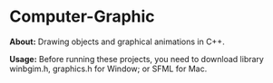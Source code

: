 # Computer-Graphic

**About:**
Drawing objects and graphical animations in C++.

**Usage:**
Before running these projects, you need to download library winbgim.h, graphics.h for Window; or SFML for Mac.

